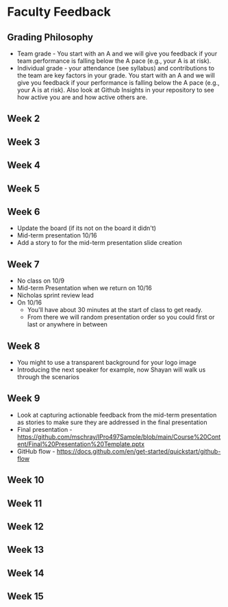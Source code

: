 # Faculty Feedback #

## Grading Philosophy ##
- Team grade - You start with an A and we will give you feedback if your team performance is falling below the A pace (e.g., your A is at risk).
- Individual grade - your attendance (see syllabus) and contributions to the team are key factors in your grade.  You start with an A and we will give you feedback if your performance is falling below the A pace (e.g., your A is at risk).  Also look at Github Insights in your repository to see how active you are and how active others are.

## Week 2 ##

## Week 3 ##

## Week 4 ##

## Week 5 ##

## Week 6 ##
- Update the board (if its not on the board it didn't)
- Mid-term presentation 10/16
- Add a story to for the mid-term presentation slide creation
## Week 7 ##
- No class on 10/9
- Mid-term Presentation when we return on 10/16
- Nicholas sprint review lead
- On 10/16
  - You'll have about 30 minutes at the start of class to get ready.
  - From there we will random presentation order so you could first or last or anywhere in between

## Week 8 ##
- You might to use a transparent background for your logo image
- Introducing the next speaker for example, now Shayan will walk us through the scenarios

## Week 9 ##
- Look at capturing actionable feedback from the mid-term presentation as stories to make sure they are addressed in the final presentation
- Final presentation - https://github.com/mschray/IPro497Sample/blob/main/Course%20Content/Final%20Presentation%20Template.pptx
- GitHub flow - https://docs.github.com/en/get-started/quickstart/github-flow

## Week 10 ##

## Week 11 ##

## Week 12 ##

## Week 13 ##

## Week 14 ##

## Week 15 ##
